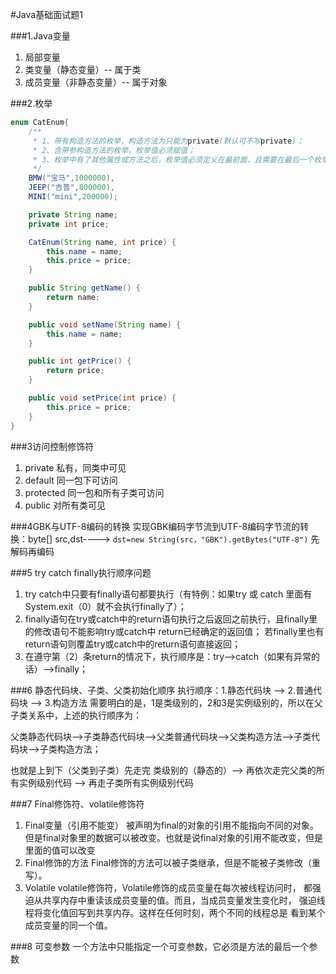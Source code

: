 #Java基础面试题1

###1.Java变量
1. 局部变量
2. 类变量（静态变量）-- 属于类
3. 成员变量（非静态变量）-- 属于对象

###2.枚举
```java
enum CatEnum{
    /**
     * 1、带有构造方法的枚举，构造方法为只能为private(默认可不写private)；
     * 2、含带参构造方法的枚举，枚举值必须赋值；
     * 3、枚举中有了其他属性或方法之后，枚举值必须定义在最前面，且需要在最后一个枚举值后面加分号";"
     */
    BMW("宝马",1000000),
    JEEP("吉普",800000),
    MINI("mini",200000);

    private String name;
    private int price;

    CatEnum(String name, int price) {
        this.name = name;
        this.price = price;
    }

    public String getName() {
        return name;
    }

    public void setName(String name) {
        this.name = name;
    }

    public int getPrice() {
        return price;
    }

    public void setPrice(int price) {
        this.price = price;
    }
}
```

###3访问控制修饰符
1. private 私有，同类中可见
2. default 同一包下可访问
3. protected 同一包和所有子类可访问
4. public 对所有类可见

###4GBK与UTF-8编码的转换
实现GBK编码字节流到UTF-8编码字节流的转换：byte[] src,dst---->
`dst=new String(src，"GBK").getBytes("UTF-8")` 先解码再编码

###5 try catch finally执行顺序问题
1. try catch中只要有finally语句都要执行（有特例：如果try 或 catch 里面有 System.exit（0）就不会执行finally了）；
2. finally语句在try或catch中的return语句执行之后返回之前执行，且finally里的修改语句不能影响try或catch中 return已经确定的返回值；
若finally里也有return语句则覆盖try或catch中的return语句直接返回；
3. 在遵守第（2）条return的情况下，执行顺序是：try-->catch（如果有异常的话）-->finally；

###6 静态代码块、子类、父类初始化顺序
执行顺序：1.静态代码块 --> 2.普通代码块 --> 3.构造方法
需要明白的是，1是类级别的，2和3是实例级别的，所以在父子类关系中，上述的执行顺序为：

父类静态代码块-->子类静态代码块-->父类普通代码块-->父类构造方法-->子类代码块-->子类构造方法；

也就是上到下（父类到子类）先走完 类级别的（静态的）--> 再依次走完父类的所有实例级别代码 --> 再走子类所有实例级别代码

###7 Final修饰符、volatile修饰符
1. Final变量（引用不能变）
  被声明为final的对象的引用不能指向不同的对象。但是final对象里的数据可以被改变。也就是说final对象的引用不能改变，但是里面的值可以改变
2. Final修饰的方法
  Final修饰的方法可以被子类继承，但是不能被子类修改（重写）。
3. Volatile 
   volatile修饰符，Volatile修饰的成员变量在每次被线程访问时，
   都强迫从共享内存中重读该成员变量的值。而且，当成员变量发生变化时，
   强迫线程将变化值回写到共享内存。这样在任何时刻，两个不同的线程总是
   看到某个成员变量的同一个值。
   
###8 可变参数
   一个方法中只能指定一个可变参数，它必须是方法的最后一个参数